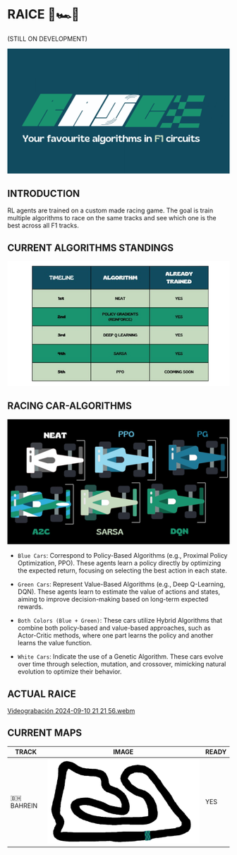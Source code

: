 # RAICE 🤖🏎️🏁


(STILL ON DEVELOPMENT)

<p align="center">
  <img src="./logos/big.png" width="700" />
</p>


## INTRODUCTION

RL agents are trained on a custom made racing game. The goal is train multiple algorithms to race on the same tracks and see which one is the best across all F1 tracks.


## CURRENT ALGORITHMS STANDINGS


<p align="center">
  <img src="./logos/table.png" width="600" />
</p>

## RACING CAR-ALGORITHMS


<p align="center">
  <img src="./logos/race.png" width="600" />
</p>

- `Blue Cars`: Correspond to Policy-Based Algorithms (e.g., Proximal Policy Optimization, PPO). These agents learn a policy directly by optimizing the expected return, focusing on selecting the best action in each state.

- `Green Cars`: Represent Value-Based Algorithms (e.g., Deep Q-Learning, DQN). These agents learn to estimate the value of actions and states, aiming to improve decision-making based on long-term expected rewards.

- `Both Colors (Blue + Green)`: These cars utilize Hybrid Algorithms that combine both policy-based and value-based approaches, such as Actor-Critic methods, where one part learns the policy and another learns the value function.

- `White Cars`: Indicate the use of a Genetic Algorithm. These cars evolve over time through selection, mutation, and crossover, mimicking natural evolution to optimize their behavior. 


## ACTUAL RAICE
[Videograbación 2024-09-10 21 21 56.webm](https://github.com/user-attachments/assets/b481bb0c-597f-45b9-bc89-17f69aa6b9c3) 

## CURRENT MAPS

| TRACK | IMAGE | READY |
|----------|----------|----------|
| 🇧🇭 BAHREIN | ![logo](maps/bahrain2.png) | YES |

